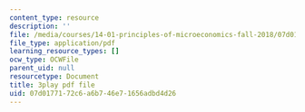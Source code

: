 ```yaml
---
content_type: resource
description: ''
file: /media/courses/14-01-principles-of-microeconomics-fall-2018/07d0177172c6a6b746e71656adbd4d26_BNy84DCRxzo.pdf
file_type: application/pdf
learning_resource_types: []
ocw_type: OCWFile
parent_uid: null
resourcetype: Document
title: 3play pdf file
uid: 07d01771-72c6-a6b7-46e7-1656adbd4d26
---
```

